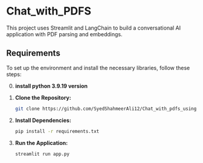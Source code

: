 # Chat_with_PDFS

This project uses Streamlit and LangChain to build a conversational AI application with PDF parsing and embeddings.

## Requirements

To set up the environment and install the necessary libraries, follow these steps:

0. **install python 3.9.19 version**


1. **Clone the Repository:**

   ```bash
   git clone https://github.com/SyedShahmeerAli12/Chat_with_pdfs_using_langchain.git


2. **Install Dependencies:**
   ```bash
   pip install -r requirements.txt

3. **Run the Application:**
   ```bash
   streamlit run app.py







